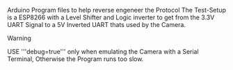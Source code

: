 Arduino Program files to help reverse engeneer the Protocol
The Test-Setup is a ESP8266 with a Level Shifter and Logic inverter to get from the 3.3V UART Signal to a 5V Inverted UART thats used by the Camera.

>[!WARNING]
>USE '''debug=true''' only when emulating the Camera with a Serial Terminal, Otherwise the Program runs too slow.
